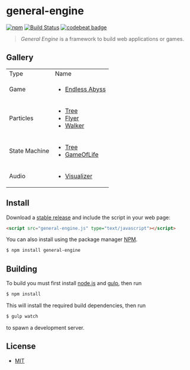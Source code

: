 # general-engine
[![npm][npm-image]][npm-url] [![Build Status][travis-image]][travis-url] [![codebeat badge][codebeat-image]][codebeat-url]

> *General Engine* is a framework to build web applications or games.

## Gallery

<table>
    <tr>
        <td>Type</td> 
        <td>Name</td> 
   </tr>
    <tr>
        <td>Game</td>    
        <td >      
            <ul>
                <li><a href="https://experdot.github.io/general-engine/views/gallery.html?scene=endlessabyss">Endless Abyss</a></li>
            </ul>
        </td>  
    </tr>
    <tr>
        <td>Particles</td>    
        <td >      
            <ul>
                <li><a href="https://experdot.github.io/general-engine/views/gallery.html?scene=tree">Tree</a></li>
                <li><a href="https://experdot.github.io/general-engine/views/gallery.html?scene=flyer">Flyer</a></li>
                <li><a href="https://experdot.github.io/general-engine/views/gallery.html?scene=walker">Walker</a></li>
            </ul>
        </td>  
    </tr>
    <tr>
        <td>State Machine</td>    
        <td >      
            <ul>
                <li><a href="https://experdot.github.io/general-engine/views/gallery.html?scene=lsystemtree">Tree</a></li>
                <li><a href="https://experdot.github.io/general-engine/views/gallery.html?scene=gameoflife">GameOfLife</a></li>
            </ul>
        </td>  
    </tr>
    <tr>
        <td>Audio</td>    
        <td >      
            <ul>
                <li><a href="https://experdot.github.io/general-engine/views/gallery.html?scene=audiovisualizer">Visualizer</a></li>
            </ul>
        </td>  
    </tr>
</table>

## Install
Download a [stable release][repo-releases] and include the script in your web page:
``` html
<script src="general-engine.js" type="text/javascript"></script>
```
You can also install using the package manager [NPM][npm-url].
``` bash
$ npm install general-engine
```

## Building 
To build you must first install [node.js](http://nodejs.org/) and [gulp](http://gulpjs.com/), then run
``` bash
$ npm install
```
This will install the required build dependencies, then run
``` bash
$ gulp watch
```
to spawn a development server.

## License
- [MIT](./LICENSE)

[repo-releases]: https://github.com/experdot/general-engine/releases

[npm-url]: https://www.npmjs.com/package/general-engine
[npm-image]: https://img.shields.io/npm/v/general-engine.svg

[travis-url]: https://travis-ci.org/experdot/general-engine
[travis-image]: https://travis-ci.org/experdot/general-engine.svg?branch=master

[codebeat-url]: https://codebeat.co/projects/github-com-experdot-general-engine-master
[codebeat-image]: https://codebeat.co/badges/7c21280a-03fb-4abc-90eb-a4f50c3e2760
